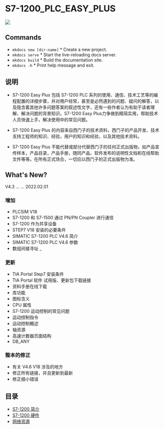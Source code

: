 # S7-1200_PLC_EASY_PLUS 

![](https://assets.new.siemens.com/siemens/assets/api/uuid:949810fa4b3b04bf5027400fa6bb8e0b83b51c03/quality:high/width:1125/crop:0:0,2265625:0,9978142076502732:0,501953125/digital-layer-basic-controller.jpg)

## Commands

* `mkdocs new [dir-name]` * Create a new project.
* `mkdocs serve` * Start the live-reloading docs server.
* `mkdocs build` * Build the documentation site.
* `mkdocs -h` * Print help message and exit.


## 说明

* S7-1200 Easy Plus 包括 S7-1200 PLC 系列的使用、通信、技术工艺等的编程配置的详细步骤，并对用户经常，甚至是必然遇到的问题、疑问的解答，以及隐含着其他许多问题答案的叙述性文字，还有一些作者认为有助于读者理解、解决问题的背景知识。S7-1200 Easy Plus力争做到精简实用，帮助技术人员快速上手，解决使用中的常见问题。
* S7-1200 Easy Plus 的内容来自西门子的技术资料，西门子的产品开发、技术支持工程师的知识、经验，用户的知识和经验，以及其他技术资料。

* S7-1200 Easy Plus 不能代替或部分代替西门子的任何正式出版物，如产品宣传样本，产品目录，产品手册，随同产品、软件发布的说明性文档和在线帮助文件等等。在所有正式场合，一切应以西门子的正式出版物为准。

## What's New?

V4.3 ... ... 2022.02.01

### 增加

* PLCSIM V18 
* S7-1200 和 S7-1500 通过 PN/PN Coupler 进行通信 
* S7-1200 作为共享设备 
* STEP7 V18 安装的必要条件 
* SIMATIC S7-1200 PLC V4.6 简介 
* SIMATIC S7-1200 PLC V4.6 参数 
* 数组间接寻址 _

### 更新

* TIA Portal Step7 安装条件 
* TIA Portal 软件 试用版、更新包下载链接 
* 资料手册在线下载 
* 库功能 
* 图标含义 
* CPU 属性 
* S7-1200 运动控制的常见问题 
* 运动控制指令 
* 运动控制概述 
* 轴资源 
* 高速计数器页面结构 
* DB_ANY 

### 整本的修正

* 有关 V4.6 V18 涉及的地方 
* 修正所有链接，并且更新到最新 
* 修正细小错误 


## 目录

<div class="mdx-columns" markdown>

- [S7-1200 简介]
- [S7-1200 硬件]
- [网络资源]

</div>

[S7-1200 简介]: introduction.md
[S7-1200 硬件]: hardware.md
[网络资源]: source.md
